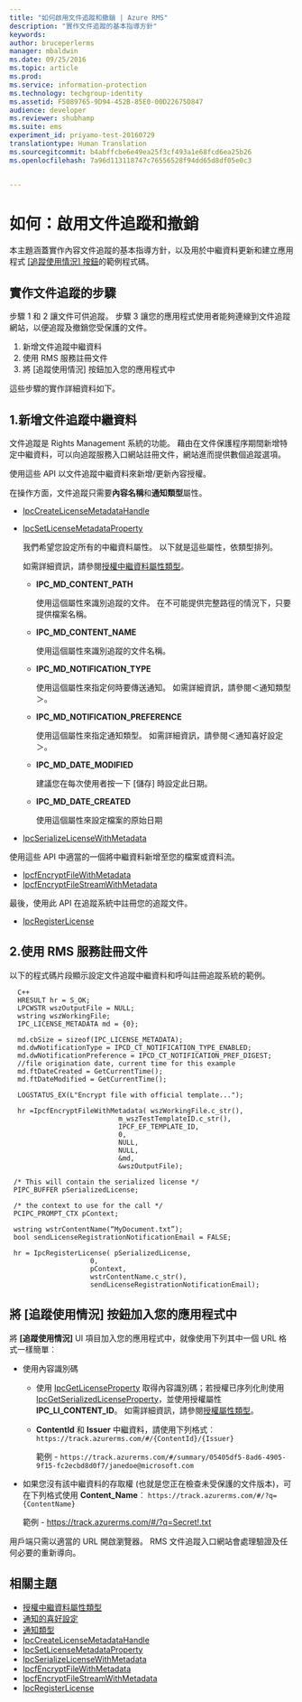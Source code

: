 ```yaml
---
title: "如何啟用文件追蹤和撤銷 | Azure RMS"
description: "實作文件追蹤的基本指導方針"
keywords: 
author: bruceperlerms
manager: mbaldwin
ms.date: 09/25/2016
ms.topic: article
ms.prod: 
ms.service: information-protection
ms.technology: techgroup-identity
ms.assetid: F5089765-9D94-452B-85E0-00D22675D847
audience: developer
ms.reviewer: shubhamp
ms.suite: ems
experiment_id: priyamo-test-20160729
translationtype: Human Translation
ms.sourcegitcommit: b4abffcbe6e49ea25f3cf493a1e68fcd6ea25b26
ms.openlocfilehash: 7a96d113118747c76556528f94dd65d8df05e0c3


---
```


# 如何：啟用文件追蹤和撤銷

本主題涵蓋實作內容文件追蹤的基本指導方針，以及用於中繼資料更新和建立應用程式 [[追蹤使用情況] 按鈕](#add-a-track-usage-button-to-your-app)的範例程式碼。

## 實作文件追蹤的步驟

步驟 1 和 2 讓文件可供追蹤。 步驟 3 讓您的應用程式使用者能夠連線到文件追蹤網站，以便追蹤及撤銷您受保護的文件。

1. 新增文件追蹤中繼資料
2. 使用 RMS 服務註冊文件
3. 將 [追蹤使用情況] 按鈕加入您的應用程式中

這些步驟的實作詳細資料如下。

## 1.新增文件追蹤中繼資料

文件追蹤是 Rights Management 系統的功能。 藉由在文件保護程序期間新增特定中繼資料，可以向追蹤服務入口網站註冊文件，網站進而提供數個追蹤選項。

使用這些 API 以文件追蹤中繼資料來新增/更新內容授權。


在操作方面，文件追蹤只需要**內容名稱**和**通知類型**屬性。


- [IpcCreateLicenseMetadataHandle](/information-protection/sdk/2.1/api/win/functions#msipc_ipccreatelicensemetadatahandle)
- [IpcSetLicenseMetadataProperty](/information-protection/sdk/2.1/api/win/functions#msipc_ipcsetlicensemetadataproperty)

  我們希望您設定所有的中繼資料屬性。 以下就是這些屬性，依類型排列。

  如需詳細資訊，請參閱[授權中繼資料屬性類型](/information-protection/sdk/2.1/api/win/constants#msipc_license_metadata_property_types)。

  - **IPC_MD_CONTENT_PATH**

    使用這個屬性來識別追蹤的文件。 在不可能提供完整路徑的情況下，只要提供檔案名稱。

  - **IPC_MD_CONTENT_NAME**

    使用這個屬性來識別追蹤的文件名稱。

  - **IPC_MD_NOTIFICATION_TYPE**

    使用這個屬性來指定何時要傳送通知。 如需詳細資訊，請參閱＜通知類型＞。

  - **IPC_MD_NOTIFICATION_PREFERENCE**

    使用這個屬性來指定通知類型。 如需詳細資訊，請參閱＜通知喜好設定＞。

  - **IPC_MD_DATE_MODIFIED**

    建議您在每次使用者按一下 [儲存] 時設定此日期。

  - **IPC_MD_DATE_CREATED**

    使用這個屬性來設定檔案的原始日期

- [IpcSerializeLicenseWithMetadata](/information-protection/sdk/2.1/api/win/functions#msipc_ipcserializelicensemetadata)

使用這些 API 中適當的一個將中繼資料新增至您的檔案或資料流。

- [IpcfEncryptFileWithMetadata](/information-protection/sdk/2.1/api/win/functions#msipc_ipcfencryptfilewithmetadata)
- [IpcfEncryptFileStreamWithMetadata](/information-protection/sdk/2.1/api/win/functions#msipc_ipcfencryptfilestreamwithmetadata)

最後，使用此 API 在追蹤系統中註冊您的追蹤文件。

- [IpcRegisterLicense](/information-protection/sdk/2.1/api/win/functions#msipc_ipcregisterlicense)


## 2.使用 RMS 服務註冊文件

以下的程式碼片段顯示設定文件追蹤中繼資料和呼叫註冊追蹤系統的範例。

      C++
      HRESULT hr = S_OK;
      LPCWSTR wszOutputFile = NULL;
      wstring wszWorkingFile;
      IPC_LICENSE_METADATA md = {0};

      md.cbSize = sizeof(IPC_LICENSE_METADATA);
      md.dwNotificationType = IPCD_CT_NOTIFICATION_TYPE_ENABLED;
      md.dwNotificationPreference = IPCD_CT_NOTIFICATION_PREF_DIGEST;
      //file origination date, current time for this example
      md.ftDateCreated = GetCurrentTime();
      md.ftDateModified = GetCurrentTime();

      LOGSTATUS_EX(L"Encrypt file with official template...");

      hr =IpcfEncryptFileWithMetadata( wszWorkingFile.c_str(),
                               m_wszTestTemplateID.c_str(),
                               IPCF_EF_TEMPLATE_ID,
                               0,
                               NULL,
                               NULL,
                               &md,
                               &wszOutputFile);

     /* This will contain the serialized license */
     PIPC_BUFFER pSerializedLicense;

     /* the context to use for the call */
     PCIPC_PROMPT_CTX pContext;

     wstring wstrContentName(“MyDocument.txt”);
     bool sendLicenseRegistrationNotificationEmail = FALSE;

     hr = IpcRegisterLicense( pSerializedLicense,
                        0,
                        pContext,
                        wstrContentName.c_str(),
                        sendLicenseRegistrationNotificationEmail);

## 將 **[追蹤使用情況]** 按鈕加入您的應用程式中

將 **[追蹤使用情況]** UI 項目加入您的應用程式中，就像使用下列其中一個 URL 格式一樣簡單︰

- 使用內容識別碼
  - 使用 [IpcGetLicenseProperty](/information-protection/sdk/2.1/api/win/functions#msipc_ipcgetlicenseproperty) 取得內容識別碼；若授權已序列化則使用 [IpcGetSerializedLicenseProperty](/information-protection/sdk/2.1/api/win/functions#msipc_ipcgetserializedlicenseproperty)，並使用授權屬性 **IPC_LI_CONTENT_ID**。 如需詳細資訊，請參閱[授權屬性類型](/information-protection/sdk/2.1/api/win/constants#msipc_license_property_types)。
  - **ContentId** 和 **Issuer** 中繼資料，請使用下列格式︰ `https://track.azurerms.com/#/{ContentId}/{Issuer}`

    範例 - `https://track.azurerms.com/#/summary/05405df5-8ad6-4905-9f15-fc2ecbd8d0f7/janedoe@microsoft.com`

- 如果您沒有該中繼資料的存取權 (也就是您正在檢查未受保護的文件版本)，可在下列格式使用 **Content_Name**︰ `https://track.azurerms.com/#/?q={ContentName}`

  範例 - https://track.azurerms.com/#/?q=Secret!.txt

用戶端只需以適當的 URL 開啟瀏覽器。 RMS 文件追蹤入口網站會處理驗證及任何必要的重新導向。

## 相關主題

* [授權中繼資料屬性類型](/information-protection/sdk/2.1/api/win/constants#msipc_license_metadata_property_types)
* [通知的喜好設定](/information-protection/sdk/2.1/api/win/constants#msipc_notification_preference)
* [通知類型](/information-protection/sdk/2.1/api/win/constants#msipc_notification_type)
* [IpcCreateLicenseMetadataHandle](/information-protection/sdk/2.1/api/win/functions#msipc_ipccreatelicensemetadatahandle)
* [IpcSetLicenseMetadataProperty](/information-protection/sdk/2.1/api/win/functions#msipc_ipcsetlicensemetadataproperty)
* [IpcSerializeLicenseWithMetadata](/information-protection/sdk/2.1/api/win/functions#msipc_ipcserializelicensemetadata)
* [IpcfEncryptFileWithMetadata](/information-protection/sdk/2.1/api/win/functions#msipc_ipcfencryptfilewithmetadata)
* [IpcfEncryptFileStreamWithMetadata](/information-protection/sdk/2.1/api/win/functions#msipc_ipcfencryptfilestreamwithmetadata)
* [IpcRegisterLicense](/information-protection/sdk/2.1/api/win/functions#msipc_ipcregisterlicense)

 



<!--HONumber=Oct16_HO1-->


